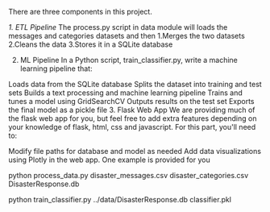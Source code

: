 There are three components in this project.

*1. ETL Pipeline*
The process.py script in data module will loads the messages and categories datasets and then
1.Merges the two datasets
2.Cleans the data
3.Stores it in a SQLite database

2. ML Pipeline
In a Python script, train_classifier.py, write a machine learning pipeline that:

Loads data from the SQLite database
Splits the dataset into training and test sets
Builds a text processing and machine learning pipeline
Trains and tunes a model using GridSearchCV
Outputs results on the test set
Exports the final model as a pickle file
3. Flask Web App
We are providing much of the flask web app for you, but feel free to add extra features depending on your knowledge of flask, html, css and javascript. For this part, you'll need to:

Modify file paths for database and model as needed
Add data visualizations using Plotly in the web app. One example is provided for you

python process_data.py disaster_messages.csv disaster_categories.csv DisasterResponse.db

python train_classifier.py ../data/DisasterResponse.db classifier.pkl
